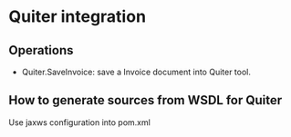 # Quiter integration

## Operations

- Quiter.SaveInvoice: save a Invoice document into Quiter tool.

## How to generate sources from WSDL for Quiter

Use jaxws configuration into pom.xml
